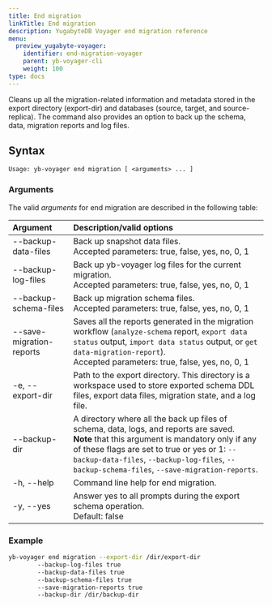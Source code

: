 ```yaml
---
title: End migration
linkTitle: End migration
description: YugabyteDB Voyager end migration reference
menu:
  preview_yugabyte-voyager:
    identifier: end-migration-voyager
    parent: yb-voyager-cli
    weight: 100
type: docs
---
```


Cleans up all the migration-related information and metadata stored in the export directory (export-dir) and databases (source, target, and source-replica). The command also provides an option to back up the schema, data, migration reports and log files.

## Syntax

```text
Usage: yb-voyager end migration [ <arguments> ... ]
```

### Arguments

The valid *arguments* for end migration are described in the following table:

| Argument | Description/valid options |
| :------- | :------------------------ |
| --backup-data-files | Back up snapshot data files. <br>Accepted parameters: true, false, yes, no, 0, 1 |
| --backup-log-files | Back up yb-voyager log files for the current migration. <br>Accepted parameters: true, false, yes, no, 0, 1 |
| --backup-schema-files | Back up migration schema files. <br>Accepted parameters: true, false, yes, no, 0, 1 |
| --save-migration-reports | Saves all the reports generated in the migration workflow (`analyze-schema` report, `export data status` output, `import data status` output, or `get data-migration-report`). <br>Accepted parameters: true, false, yes, no, 0, 1 |
| -e, --export-dir <path> | Path to the export directory. This directory is a workspace used to store exported schema DDL files, export data files, migration state, and a log file.|
| --backup-dir | A directory where all the back up files of schema, data, logs, and reports are saved.<br> **Note** that this argument is mandatory only if any of these flags are set to true or yes or 1:  `--backup-data-files`,  `--backup-log-files`,  `--backup-schema-files`, `--save-migration-reports`. |
| -h, --help | Command line help for end migration. |
| -y, --yes | Answer yes to all prompts during the export schema operation. <br>Default: false |

### Example

```sh
yb-voyager end migration --export-dir /dir/export-dir
        --backup-log-files true
        --backup-data-files true
        --backup-schema-files true
        --save-migration-reports true
        --backup-dir /dir/backup-dir
```
